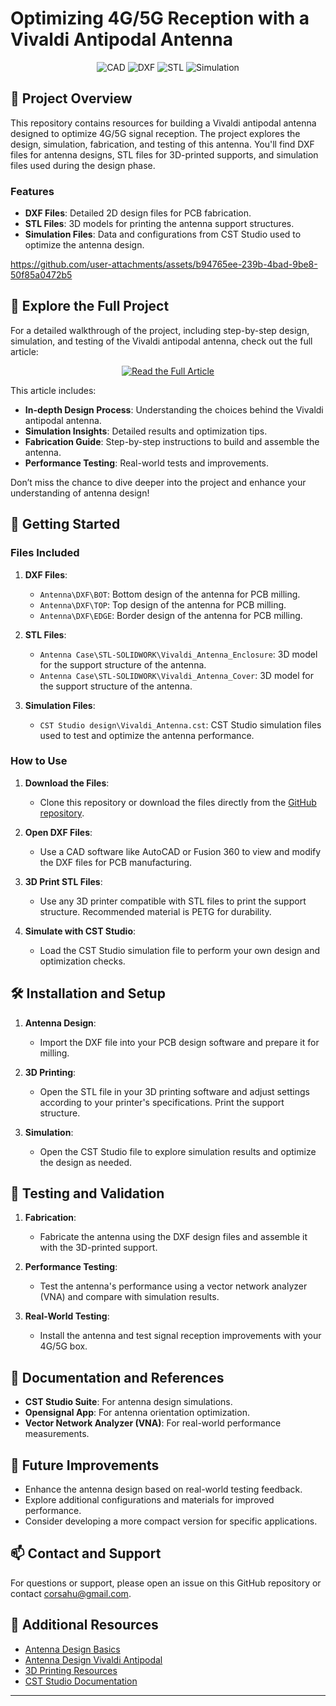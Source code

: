 # Optimizing 4G/5G Reception with a Vivaldi Antipodal Antenna

<p align="center">
    <img src="https://img.shields.io/badge/language-CAD-%23ff5722.svg?style=for-the-badge&logo=autodesk" alt="CAD">
    <img src="https://img.shields.io/badge/format-DXF-blue.svg?style=for-the-badge&logo=autodesk" alt="DXF">
    <img src="https://img.shields.io/badge/format-STL-red.svg?style=for-the-badge&logo=solidworks" alt="STL">
    <img src="https://img.shields.io/badge/format-Simulation-yellow.svg?style=for-the-badge&logo=cst" alt="Simulation">
</p>

## :open_book: Project Overview

This repository contains resources for building a Vivaldi antipodal antenna designed to optimize 4G/5G signal reception. The project explores the design, simulation, fabrication, and testing of this antenna. You'll find DXF files for antenna designs, STL files for 3D-printed supports, and simulation files used during the design phase.


### Features

- **DXF Files**: Detailed 2D design files for PCB fabrication.
- **STL Files**: 3D models for printing the antenna support structures.
- **Simulation Files**: Data and configurations from CST Studio used to optimize the antenna design.


https://github.com/user-attachments/assets/b94765ee-239b-4bad-9be8-50f85a0472b5


## :link: Explore the Full Project

For a detailed walkthrough of the project, including step-by-step design, simulation, and testing of the Vivaldi antipodal antenna, check out the full article:

<p align="center">
    <a href="https://hugotronics.github.io/diy-optimizing-4g/5g-reception-with-a-vivaldi-antipodal-antenna/" target="_blank">
        <img src="https://img.shields.io/badge/Read%20the%20Full%20Article-%230084ff.svg?style=for-the-badge&logo=read-the-docs" alt="Read the Full Article">
    </a>
</p>

This article includes:

- **In-depth Design Process**: Understanding the choices behind the Vivaldi antipodal antenna.
- **Simulation Insights**: Detailed results and optimization tips.
- **Fabrication Guide**: Step-by-step instructions to build and assemble the antenna.
- **Performance Testing**: Real-world tests and improvements.

Don’t miss the chance to dive deeper into the project and enhance your understanding of antenna design!


## :rocket: Getting Started

### Files Included

1. **DXF Files**: 
    - `Antenna\DXF\BOT`: Bottom design of the antenna for PCB milling.
    - `Antenna\DXF\TOP`: Top design of the antenna for PCB milling.
    - `Antenna\DXF\EDGE`: Border design of the antenna for PCB milling.

2. **STL Files**:
    - `Antenna Case\STL-SOLIDWORK\Vivaldi_Antenna_Enclosure`: 3D model for the support structure of the antenna.
    - `Antenna Case\STL-SOLIDWORK\Vivaldi_Antenna_Cover`: 3D model for the support structure of the antenna.

3. **Simulation Files**:
   - `CST Studio design\Vivaldi_Antenna.cst`: CST Studio simulation files used to test and optimize the antenna performance.

### How to Use

1. **Download the Files**:
   - Clone this repository or download the files directly from the [GitHub repository](https://github.com/HugoTronics/Vivaldi-Antipodal-Antenna-Design).

2. **Open DXF Files**:
   - Use a CAD software like AutoCAD or Fusion 360 to view and modify the DXF files for PCB manufacturing.

3. **3D Print STL Files**:
   - Use any 3D printer compatible with STL files to print the support structure. Recommended material is PETG for durability.

4. **Simulate with CST Studio**:
   - Load the CST Studio simulation file to perform your own design and optimization checks.

## 🛠️ Installation and Setup

1. **Antenna Design**:
   - Import the DXF file into your PCB design software and prepare it for milling.

2. **3D Printing**:
   - Open the STL file in your 3D printing software and adjust settings according to your printer's specifications. Print the support structure.

3. **Simulation**:
   - Open the CST Studio file to explore simulation results and optimize the design as needed.

## :test_tube: Testing and Validation

1. **Fabrication**:
   - Fabricate the antenna using the DXF design files and assemble it with the 3D-printed support.

2. **Performance Testing**:
   - Test the antenna's performance using a vector network analyzer (VNA) and compare with simulation results.

3. **Real-World Testing**:
   - Install the antenna and test signal reception improvements with your 4G/5G box.

## :memo: Documentation and References

- **CST Studio Suite**: For antenna design simulations.
- **Opensignal App**: For antenna orientation optimization.
- **Vector Network Analyzer (VNA)**: For real-world performance measurements.

## :wrench: Future Improvements

- Enhance the antenna design based on real-world testing feedback.
- Explore additional configurations and materials for improved performance.
- Consider developing a more compact version for specific applications.

## :mailbox: Contact and Support

For questions or support, please open an issue on this GitHub repository or contact [corsahu@gmail.com](mailto:corsahu@gmail.com).

## :book: Additional Resources

- [Antenna Design Basics](https://www.wikihow.com/Design-a-Simple-Antenna)
- [Antenna Design Vivaldi Antipodal](https://www.changpuak.ch/electronics/Antipodal_Vivaldi_Antenna_Designer.php)
- [3D Printing Resources](https://www.solidworks.com/fr)
- [CST Studio Documentation](https://www.3ds.com/fr/produits-et-services/simulia/produits/cst-studio-suite/)

---

